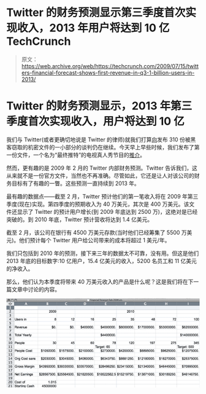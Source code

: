# Twitter 的财务预测显示第三季度首次实现收入，2013 年用户将达到 10 亿 TechCrunch

> 原文：<https://web.archive.org/web/https://techcrunch.com/2009/07/15/twitters-financial-forecast-shows-first-revenue-in-q3-1-billion-users-in-2013/>

# Twitter 的财务预测显示，2013 年第三季度首次实现收入，用户将达到 10 亿

我们与 Twitter(或者更确切地说是 Twitter 的律师)就我们打算[向](https://web.archive.org/web/20230213030240/https://techcrunch.com/2009/07/14/in-our-inbox-hundreds-of-confidential-twitter-documents/)发布 310 份被黑客窃取的机密文件的一小部分的谈判仍在继续。今天早上早些时候，我们发布了第一份文件，一个名为“最终推特”的电视真人秀节目的[推介](https://web.archive.org/web/20230213030240/https://techcrunch.com/2009/07/15/final-tweet-the-twitter-reality-tv-show-pitch/)。

然而，更有趣的是 2009 年 2 月的 Twitter 内部财务预测。Twitter 告诉我们，这从来就不是一份官方文件，当然也不再准确。尽管如此，它还是让人对该公司的财务目标有了有趣的一瞥。这些预测一直持续到 2013 年。

最有趣的数据点——截至 2 月，Twitter 预计他们的第一笔收入将在 2009 年第三季度(现在)实现。第四季度的预期收入为 40 万美元，其次是 400 万美元。该文件还显示了 Twitter 的预计用户增长(到 2009 年底达到 2500 万)，这绝对是已经突破的。到 2010 年底，Twitter 预计营收将达到 1.4 亿美元。

截至 2 月，该公司在银行有 4500 万美元存款(当时他们已经筹集了 5500 万美元)。他们预计每个 Twitter 用户给公司带来的成本将超过 1 美元/年。

我们只包括到 2010 年的预测，接下来三年的数据太不可靠，没有用。但这是他们 2013 年底的目标数字:10 亿用户，15.4 亿美元的收入，5200 名员工和 11 亿美元的净收入。

那么，他们认为本季度将带来 40 万美元收入的产品是什么呢？这是我们将在下一篇文章中讨论的内容。

![](img/4f7c567e756bc0fed89630ba4e7e9899.png)